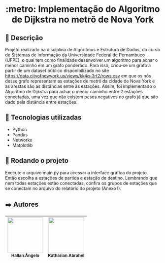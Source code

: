 <h1 align="center">:metro: Implementação do Algoritmo de Dijkstra no metrô de Nova York</h1>

## :memo: Descrição
Projeto realizado na disciplina de Algoritmos e Estrutura de Dados, do curso de Sistemas de Informação da Universidade Federal de Pernambuco (UFPE), o qual tem como finalidade desenvolver um algoritmo para achar o menor caminho em um grafo ponderado. Para isso, criou-se um grafo a partir de um dataset público disponibilizado no site https://data.cityofnewyork.us/views/kk4q-3rt2/rows.csv em que os nós desse grafo representam as estações de metrô da cidade de Nova York e as arestas são as distâncias entre as estações. Assim, foi implementado o Algoritmo de Dijkstra para achar o menor caminho entre 2 estações conectadas, uma vez que não existem pesos negativos no grafo já que são dado pela distância entre estações.

## :wrench: Tecnologias utilizadas
- Python
- Pandas
- Networkx
- Matplotlib

## :rocket: Rodando o projeto
Execute o arquivo main.py para acessar a interface gráfica do projeto. Então escolha a estações de partida e estação de destino. Lembrando que nem todas estações estão conectadas, confira os grupos de estações que se conectam no arquivo do relatório do projeto (Anexo I).

## ✒️ Autores

| [<img src="https://avatars.githubusercontent.com/u/109428550?v=4" width=115><br><sub>Hallan Ângelo</sub>](https://github.com/hallanangelo) | [<img src="https://avatars.githubusercontent.com/u/104030171?v=4" width=115><br><sub>Katharian Abrahel</sub>](https://github.com/katharianabrahel) |
| :-----------------------------------------------------------------------------------------------------------------------------------------: | :-------------------------------------------------------------------------------------------------------------------------------------: |
